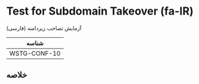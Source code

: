 # Test for Subdomain Takeover (fa-IR)

آزمایش تصاحب زیردامنه (فارسی)

|شناسه          |
|------------|
|WSTG-CONF-10|

## خلاصه
